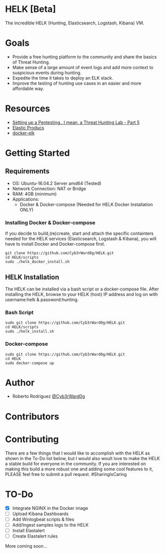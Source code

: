 # HELK [Beta]
The incredible HELK (Hunting, Elasticsearch, Logstash, Kibana) VM.

# Goals
* Provide a free hunting platform to the community and share the basics of Threat Hunting.
* Make sense of a large amount of event logs and add more context to suspicious events during hunting.
* Expedite the time it takes to deploy an ELK stack.
* Improve the testing of hunting use cases in an easier and more affordable way. 

# Resources
* [Setting up a Pentesting.. I mean, a Threat Hunting Lab - Part 5](https://cyberwardog.blogspot.com/2017/02/setting-up-pentesting-i-mean-threat_98.html)
* [Elastic Producs](https://www.elastic.co/products)
* [docker-elk](https://github.com/deviantony/docker-elk)

# Getting Started

## Requirements
* OS: Ubuntu-16.04.2 Server amd64 (Tested)
* Network Connection: NAT or Bridge
* RAM: 4GB (minimum)
* Applications:
	* Docker & Docker-compose (Needed for HELK Docker Installation ONLY)

### Installing Docker & Docker-compose
If you decide to build,(re)create, start and attach the specific containters needed for the HELK services (Elasticsearch, Logstash & Kibana), you will have to install Docker and Docker-compose first.

```
git clone https://github.com/Cyb3rWard0g/HELK.git
cd HELK/scripts
sudo ./helk_docker_install.sh
```
 
## HELK Installation
The HELK can be installed via a bash script or a docker-compose file. After installing the HELK, browse to your HELK (host) IP address and log on with username:helk & password:hunting.

### Bash Script
```
sudo git clone https://github.com/Cyb3rWard0g/HELK.git
cd HELK/scripts
sudo ./helk_install.sh
```

### Docker-compose
```
sudo git clone https://github.com/Cyb3rWard0g/HELK.git
cd HELK
sudo docker-compose up
```

# Author
* Roberto Rodriguez [@Cyb3rWard0g](https://twitter.com/Cyb3rWard0g)

# Contributors

# Contributing
There are a few things that I would like to accomplish with the HELK as shown in the To-Do list below, but I would also woult love to make the HELK a stable build for everyone in the community. If you are interested on making this build a more robust one and adding some cool features to it, PLEASE feel free to submit a pull request. #SharingIsCaring 

# TO-Do
- [X] Integrate NGINX in the Docker image
- [ ] Upload Kibana Dashboards
- [ ] Add Winlogbeat scripts & files
- [ ] Add/Ingest samples logs to the HELK
- [ ] Install Elastalert
- [ ] Create Elastalert rules

More coming soon...

